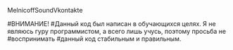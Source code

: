 MelnicoffSoundVkontakte

#ВНИМАНИЕ! 
#Данный код был написан в обучающихся целях. Я не являюсь гуру программистом, а всего лишь учусь, поэтому просьба не #воспринимать
#данный код стабильным и правильным. 
